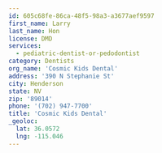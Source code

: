 ```yaml
---
id: 605c68fe-86ca-48f5-98a3-a3677aef9597
first_name: Larry
last_name: Hon
license: DMD
services:
  - pediatric-dentist-or-pedodontist
category: Dentists
org_name: 'Cosmic Kids Dental'
address: '390 N Stephanie St'
city: Henderson
state: NV
zip: '89014'
phone: '(702) 947-7700'
title: 'Cosmic Kids Dental'
_geoloc:
  lat: 36.0572
  lng: -115.046
---
```

